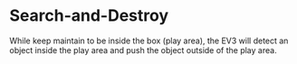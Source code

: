 # Search-and-Destroy
While keep maintain to be inside the box (play area), the EV3 will detect an object inside the play area and push the object outside of the play area. 
